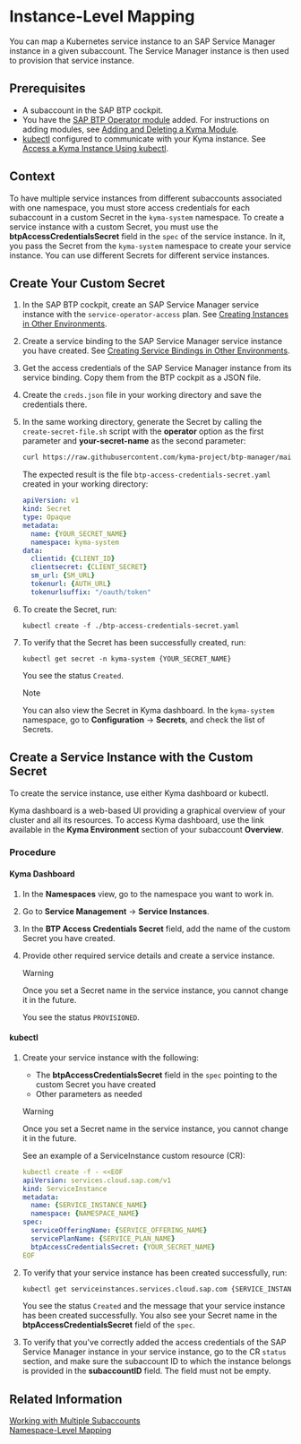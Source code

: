 # Instance-Level Mapping

You can map a Kubernetes service instance to an SAP Service Manager instance in a given subaccount. The Service Manager instance is then used to provision that service instance.

## Prerequisites

* A subaccount in the SAP BTP cockpit.
* You have the [SAP BTP Operator module](README.md) added. For instructions on adding modules, see [Adding and Deleting a Kyma Module](https://help.sap.com/docs/btp/sap-business-technology-platform/enable-and-disable-kyma-module).
* [kubectl](https://kubernetes.io/docs/tasks/tools/) configured to communicate with your Kyma instance. See [Access a Kyma Instance Using kubectl](https://help.sap.com/docs/btp/sap-business-technology-platform/access-kyma-instance-using-kubectl?version=Cloud).

## Context

To have multiple service instances from different subaccounts associated with one namespace, you must store access credentials for each subaccount in a custom Secret in the `kyma-system` namespace.
To create a service instance with a custom Secret, you must use the **btpAccessCredentialsSecret** field in the `spec` of the service instance. In it, you pass the Secret from the `kyma-system` namespace to create your service instance. You can use different Secrets for different service instances.

## Create Your Custom Secret

1. In the SAP BTP cockpit, create an SAP Service Manager service instance with the `service-operator-access` plan. See [Creating Instances in Other Environments](https://help.sap.com/docs/service-manager/sap-service-manager/creating-instances-in-other-environments?locale=en-US&version=Cloud).
2. Create a service binding to the SAP Service Manager service instance you have created. See [Creating Service Bindings in Other Environments](https://help.sap.com/docs/service-manager/sap-service-manager/creating-service-bindings-in-other-environments?locale=en-US&version=Cloud).
3. Get the access credentials of the SAP Service Manager instance from its service binding. Copy them from the BTP cockpit as a JSON file.
4. Create the `creds.json` file in your working directory and save the credentials there.
5. In the same working directory, generate the Secret by calling the `create-secret-file.sh` script with the **operator** option as the first parameter and **your-secret-name** as the second parameter:

    ```sh
    curl https://raw.githubusercontent.com/kyma-project/btp-manager/main/hack/create-secret-file.sh | bash -s operator {YOUR_SECRET_NAME}
    ```

    The expected result is the file `btp-access-credentials-secret.yaml` created in your working directory:

    ```yaml
    apiVersion: v1
    kind: Secret
    type: Opaque
    metadata:
      name: {YOUR_SECRET_NAME}
      namespace: kyma-system
    data:
      clientid: {CLIENT_ID}
      clientsecret: {CLIENT_SECRET}
      sm_url: {SM_URL}
      tokenurl: {AUTH_URL}
      tokenurlsuffix: "/oauth/token"
    ```

6. To create the Secret, run:

    ```
    kubectl create -f ./btp-access-credentials-secret.yaml
    ```

7. To verify that the Secret has been successfully created, run:
   
   ```
   kubectl get secret -n kyma-system {YOUR_SECRET_NAME}
   ```

   You see the status `Created`.

   > [!NOTE]
   > You can also view the Secret in Kyma dashboard. In the `kyma-system` namespace, go to **Configuration** -> **Secrets**, and check the list of Secrets.

## Create a Service Instance with the Custom Secret

To create the service instance, use either Kyma dashboard or kubectl.

Kyma dashboard is a web-based UI providing a graphical overview of your cluster and all its resources.
To access Kyma dashboard, use the link available in the **Kyma Environment** section of your subaccount **Overview**.

### Procedure

<!-- tabs:start -->

#### Kyma Dashboard

1. In the **Namespaces** view, go to the namespace you want to work in.
2. Go to **Service Management** -> **Service Instances**.
3. In the **BTP Access Credentials Secret** field, add the name of the custom Secret you have created.
4. Provide other required service details and create a service instance.

   > [!WARNING]
   > Once you set a Secret name in the service instance, you cannot change it in the future.
  
    You see the status `PROVISIONED`.

#### kubectl

1. Create your service instance with the following:

   * The **btpAccessCredentialsSecret** field in the `spec` pointing to the custom Secret you have created
   * Other parameters as needed
    
    > [!WARNING] 
    > Once you set a Secret name in the service instance, you cannot change it in the future.

    See an example of a ServiceInstance custom resource (CR):

    ```yaml
    kubectl create -f - <<EOF
    apiVersion: services.cloud.sap.com/v1
    kind: ServiceInstance
    metadata:
      name: {SERVICE_INSTANCE_NAME}
      namespace: {NAMESPACE_NAME}
    spec:
      serviceOfferingName: {SERVICE_OFFERING_NAME}
      servicePlanName: {SERVICE_PLAN_NAME}
      btpAccessCredentialsSecret: {YOUR_SECRET_NAME}
    EOF
    ```

2. To verify that your service instance has been created successfully, run:

    ```bash
    kubectl get serviceinstances.services.cloud.sap.com {SERVICE_INSTANCE_NAME} -n {NAMESPACE}
    ```

    You see the status `Created` and the message that your service instance has been created successfully.
    You also see your Secret name in the **btpAccessCredentialsSecret** field of the `spec`.

3.  To verify that you've correctly added the access credentials of the SAP Service Manager instance in your service instance, go to the CR `status` section, and make sure the subaccount ID to which the instance belongs is provided in the **subaccountID** field. The field must not be empty.

<!-- tabs:end -->
## Related Information

[Working with Multiple Subaccounts](03-20-multitenancy.md)<br>
[Namespace-Level Mapping](03-22-namespace-level-mapping.md)
